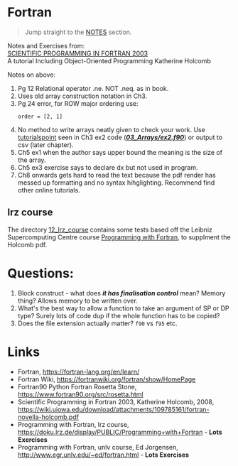# Fortran

> Jump straight to the [NOTES](./01_Notes/README.md) section.

Notes and Exercises from:       
[SCIENTIFIC PROGRAMMING IN FORTRAN 2003](https://wiki.uiowa.edu/download/attachments/109785161/fortran-novella-holcomb.pdf)      
A tutorial Including Object-Oriented Programming
Katherine Holcomb

Notes on above:

1. Pg 12 Relational operator .ne. NOT .neq. as in book.
2. Uses old array construction notation in Ch3.
3. Pg 24 error, for ROW major ordering use:
   ````
   order = [2, 1]
   ````
4. No method to write arrays neatly given to check your work. Use [tutorialspoint](https://www.tutorialspoint.com.cach3.com/programming_example/hhj1FL/fortran-reshape-functions.html) seen in Ch3 ex2 code (***[03_Arrays/ex2.f90](./03_Arrays/ex2.f90)***) or output to csv (later chapter).
5. Ch5 ex1 when the author says upper bound the meaning is the size of the array.
6. Ch5 ex3 exercise says to declare dx but not used in program.
7. Ch8 onwards gets hard to read the text because the pdf render has messed up formatting and no syntax hihglighting. Recommend find other online tutorials.

## lrz course

The directory [12_lrz_course](./12_lrz_course/README.md) contains some tests based off the Leibniz Supercomputing Centre course [Programming with Fortran](https://doku.lrz.de/display/PUBLIC/Programming+with+Fortran),
to supplment the Holcomb pdf.

# Questions:

1. Block construct - what does ***it has finalisation control*** mean? Memory thing? Allows memory to be written over.
3. What's the best way to allow a function to take an argument of SP or DP type? Surely lots of code dup if the whole function has to be copied?
4. Does the file extension actually matter? `f90` vs `f95` etc.

# Links

- Fortran, https://fortran-lang.org/en/learn/
- Fortran Wiki, https://fortranwiki.org/fortran/show/HomePage
- Fortran90 Python Fortran Rosetta Stone, https://www.fortran90.org/src/rosetta.html
- Scientific Programming in Fortran 2003, Katherine Holcomb, 2008, https://wiki.uiowa.edu/download/attachments/109785161/fortran-novella-holcomb.pdf
- Programming with Fortran, lrz course, https://doku.lrz.de/display/PUBLIC/Programming+with+Fortran - **Lots Exercises**
- Programming with Fortran, unlv course, Ed Jorgensen, http://www.egr.unlv.edu/~ed/fortran.html - **Lots Exercises**